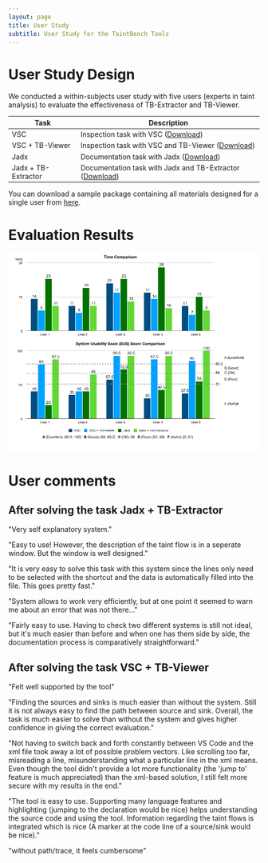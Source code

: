 ```yaml
---
layout: page
title: User Study
subtitle: User Study for the TaintBench Tools 
---
```

# User Study Design
We conducted a within-subjects user study with five users (experts in taint analysis) to evaluate the effectiveness of TB-Extractor and TB-Viewer.

| Task                | Description                                                                  |
|---------------------|------------------------------------------------------------------------------|
| VSC                 | Inspection task with VSC ([Download](img/data/Session1.pdf))                     |
| VSC + TB-Viewer     | Inspection task with VSC and TB-Viewer ([Download](img/data/Session2.pdf))       |
| Jadx                | Documentation task with Jadx ([Download](img/data/Session3.pdf))                 |
| Jadx + TB-Extractor | Documentation task with Jadx and TB-Extractor ([Download](img/data/Session4.pdf))|

You can download a sample package containing all materials designed for a single user from [here](https://github.com/TaintBench/TaintBench/releases/download/UserStudy/UserStudy.zip).

# Evaluation Results
![User Study Results](img/data/userStudyResults.PNG)

# User comments

## After solving the task **Jadx + TB-Extractor**

"Very self explanatory system."

"Easy to use! However, the description of the taint flow is in a seperate window. But the window is well designed."

"It is very easy to solve this task with this system since the lines only need to be selected with the shortcut and the data is automatically filled into the file. This goes pretty fast."

"System allows to work very efficiently, but at one point it seemed to warn me about an error that was not there..."

"Fairly easy to use. Having to check two different systems is still not ideal, but it's much easier than before and when one has them side by side, the documentation process is comparatively straightforward."

## After solving the task **VSC + TB-Viewer**

"Felt well supported by the tool"

"Finding the sources and sinks is much easier than without the system. Still it is not always easy to find the path between source and sink. Overall, the task is much easier to solve than without the system and gives higher confidence in giving the correct evaluation."

"Not having to switch back and forth constantly between VS Code and the xml file took away a lot of possible problem vectors. Like scrolling too far, misreading a line, misunderstanding what a particular line in the xml means. Even though the tool didn't provide a lot more functionality (the 'jump to' feature is much appreciated) than the xml-based solution, I still felt more secure with my results in the end."

"The tool is easy to use. Supporting many language features and highlighting (jumping to the declaration would be nice) helps understanding the source code and using the tool.
Information regarding the taint flows is integrated which is nice (A marker at the code line of a source/sink would be nice)."

"without path/trace, it feels cumbersome"

